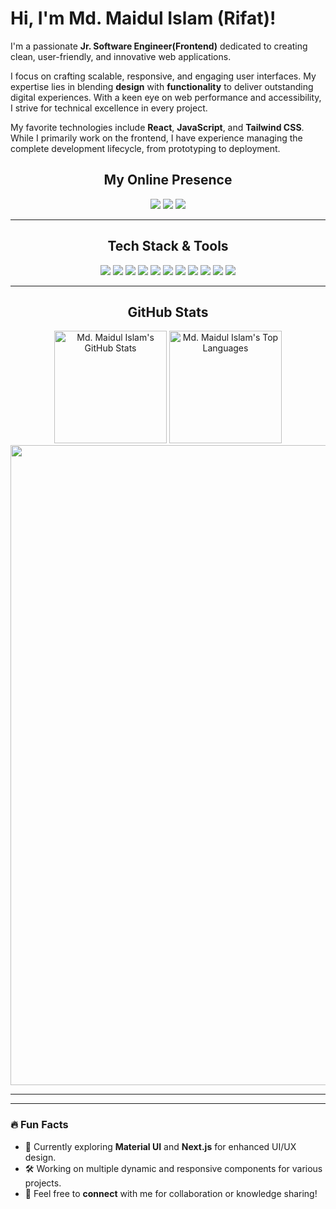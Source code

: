 # Hi, I'm Md. Maidul Islam (Rifat)! 

I'm a passionate **Jr. Software Engineer(Frontend)** dedicated to creating clean, user-friendly, and innovative web applications.

I focus on crafting scalable, responsive, and engaging user interfaces. My expertise lies in blending **design** with **functionality** to deliver outstanding digital experiences. With a keen eye on web performance and accessibility, I strive for technical excellence in every project.

My favorite technologies include **React**, **JavaScript**, and **Tailwind CSS**. While I primarily work on the frontend, I have experience managing the complete development lifecycle, from prototyping to deployment.
<h2 align="center">My Online Presence</h2>

<div align="center">

[![](https://img.shields.io/badge/-LinkedIn-0077B5?style=for-the-badge&logo=linkedin&logoColor=white)](https://www.linkedin.com/in/maidulislam-rifat)
[![](https://img.shields.io/badge/-Twitter-1DA1F2?style=for-the-badge&logo=twitter&logoColor=white)](https://twitter.com/rifath69790466)
[![](https://img.shields.io/badge/-GitHub-181717?style=for-the-badge&logo=github&logoColor=white)](https://github.com/maidulislam59)

</div>

---

<h2 align="center">Tech Stack & Tools</h2>

<div align="center">

![](https://img.shields.io/badge/Code-HTML5-E34F26?style=flat-square&logo=html5&logoColor=white)
![](https://img.shields.io/badge/Code-CSS3-1572B6?style=flat-square&logo=css3&logoColor=white)
![](https://img.shields.io/badge/Code-JavaScript-F7DF1E?style=flat-square&logo=javascript&logoColor=black)
![](https://img.shields.io/badge/Code-React-61DAFB?style=flat-square&logo=react&logoColor=black)
![](https://img.shields.io/badge/Code-Tailwind_CSS-06B6D4?style=flat-square&logo=tailwind-css&logoColor=white)
![](https://img.shields.io/badge/Code-SCSS-CC6699?style=flat-square&logo=sass&logoColor=white)
![](https://img.shields.io/badge/Code-Next.js-000000?style=flat-square&logo=next.js&logoColor=white)
![](https://img.shields.io/badge/Code-Material_UI-0081CB?style=flat-square&logo=mui&logoColor=white)
![](https://img.shields.io/badge/Code-shadcn-000000?style=flat-square&logo=radix&logoColor=white)
![](https://img.shields.io/badge/Tools-Git-F05032?style=flat-square&logo=git&logoColor=white)
![](https://img.shields.io/badge/Tools-VS_Code-007ACC?style=flat-square&logo=visual-studio-code&logoColor=white)

</div>

---

<h2 align="center">GitHub Stats</h2>

<div align="center">
    <img height="180em" src="https://github-readme-stats.vercel.app/api?username=maidulislam59&count_private=true&show_icons=true&bg_color=1d1f21&title_color=8FFF86&icon_color=79ff97&text_color=dcdcdc" alt="Md. Maidul Islam's GitHub Stats">
<!-- <img src="http://github-profile-summary-cards.vercel.app/api/cards/stats?username=maidulislam59&show_icons=true&bg_color=1d1f21&title_color=8FFF86&icon_color=79ff97&text_color=dcdcdc&layout=compact&langs_count=6" alt="stats graph" /> -->
    <img height="180em" src="https://github-readme-stats.vercel.app/api/top-langs/?username=maidulislam59&show_icons=true&bg_color=1d1f21&title_color=8FFF86&icon_color=79ff97&text_color=dcdcdc&layout=compact&langs_count=6" alt="Md. Maidul Islam's Top Languages">
<!--  <img src="https://github-readme-stats.vercel.app/api/top-langs?username=maidulislam59&count_private=true&show_icons=true&bg_color=1d1f21&title_color=8FFF86&icon_color=79ff97&text_color=dcdcdc" height="200" alt="Md. Maidul Islam's Top Languages"  /> -->
<img src="http://github-profile-summary-cards.vercel.app/api/cards/profile-details?username=maidulislam59&show_icons=true&bg_color=1d1f21&title_color=8FFF86&icon_color=79ff97&text_color=dcdcdc&layout=compact&langs_count=6" width="1024" />
</div>

---



---

### 🔥 Fun Facts
- 🌱 Currently exploring **Material UI** and **Next.js** for enhanced UI/UX design.
- 🛠️ Working on multiple dynamic and responsive components for various projects.
- 💬 Feel free to **connect** with me for collaboration or knowledge sharing!

